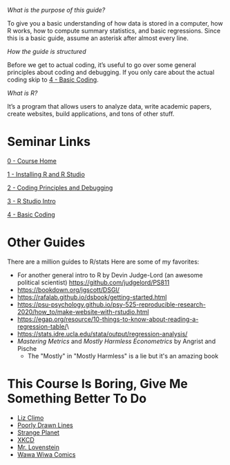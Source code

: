 *What is the purpose of this guide?*

To give you a basic understanding of how data is stored in a computer, how R works, how to compute summary statistics, and basic regressions. Since this is a basic guide, assume an asterisk after almost every line.

*How the guide is structured*

Before we get to actual coding, it’s useful to go over some general principles about coding and debugging. If you only care about the actual coding skip to [4 - Basic Coding](https://sdr1.github.io/R-Intro-Seminar/4-basic-coding.html).  

*What is R?*

It’s a program that allows users to analyze data, write academic papers, create websites, build applications, and tons of other stuff.

# Seminar Links

[0 - Course Home](https://sdr1.github.io/R-Intro-Seminar/)

[1 - Installing R and R Studio](https://sdr1.github.io/R-Intro-Seminar/1-r-intro-seminar.html)

[2 - Coding Principles and Debugging ](https://sdr1.github.io/R-Intro-Seminar/2-intro-to-coding-debugging.html)

[3 - R Studio Intro](https://sdr1.github.io/R-Intro-Seminar/3-intro-to-r-studio.html)

[4 - Basic Coding](https://sdr1.github.io/R-Intro-Seminar/4-basic-coding.html)


# Other Guides

There are a million guides to R/stats Here are some of my favorites:

-   For another general intro to R by Devin Judge-Lord (an awesome political scientist) <https://github.com/judgelord/PS811>
-   <https://bookdown.org/jgscott/DSGI/>
-   <https://rafalab.github.io/dsbook/getting-started.html>
-   <https://psu-psychology.github.io/psy-525-reproducible-research-2020/how_to/make-website-with-rstudio.html>
-   <https://egap.org/resource/10-things-to-know-about-reading-a-regression-table/>\
-   <https://stats.idre.ucla.edu/stata/output/regression-analysis/>
-   *Mastering Metrics* and *Mostly Harmless Econometrics* by Angrist and Pische
    -   The "Mostly" in "Mostly Harmless" is a lie but it's an amazing book

# This Course Is Boring, Give Me Something Better To Do

- [Liz Climo](https://instagram.com/lizclimo?igshid=YmMyMTA2M2Y=)
- [Poorly Drawn Lines](https://poorlydrawnlines.com/)
- [Strange Planet](https://www.instagram.com/nathanwpylestrangeplanet/?hl=en)
- [XKCD](https://xkcd.com/)
- [Mr. Lovenstein](https://www.instagram.com/mrlovenstein/?hl=en)
- [Wawa Wiwa Comics](https://www.instagram.com/wawawiwacomics/)
